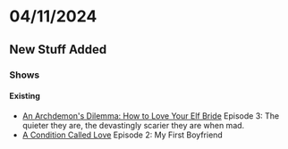 # 04/11/2024
## New Stuff Added
### Shows
#### Existing
* [An Archdemon's Dilemma: How to Love Your Elf Bride](https://seedbox-jellyfin.aoyans.dev/web/index.html#!/details?id=a46cf78693bbd2822f6a3da67936ac2f&serverId=fa74835b18e34738824e3e3b66bc17de) Episode 3: The quieter they are, the devastingly scarier they are when mad.
* [A Condition Called Love](https://seedbox-jellyfin.aoyans.dev/web/index.html#!/details?id=71d774131cd8f3f1dc7e9ea89e1fa1f3&context=home&serverId=fa74835b18e34738824e3e3b66bc17de) Episode 2: My First Boyfriend
